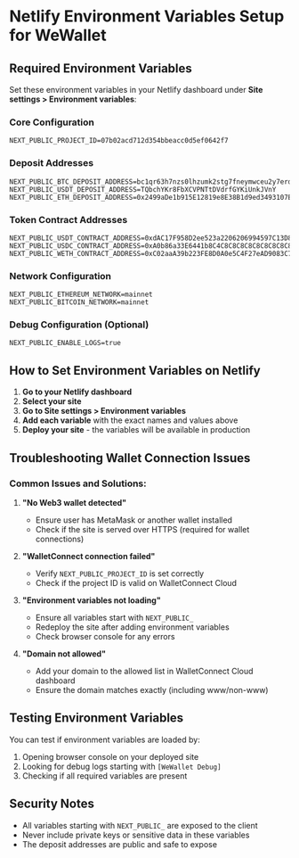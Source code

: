 # Netlify Environment Variables Setup for WeWallet

## Required Environment Variables

Set these environment variables in your Netlify dashboard under **Site settings > Environment variables**:

### Core Configuration
```
NEXT_PUBLIC_PROJECT_ID=07b02acd712d354bbeacc0d5ef0642f7
```

### Deposit Addresses
```
NEXT_PUBLIC_BTC_DEPOSIT_ADDRESS=bc1qr63h7nzs0lhzumk2stg7fneymwceu2y7erd96l
NEXT_PUBLIC_USDT_DEPOSIT_ADDRESS=TQbchYKr8FbXCVPNTtDVdrfGYKiUnkJVnY
NEXT_PUBLIC_ETH_DEPOSIT_ADDRESS=0x2499aDe1b915E12819e8E38B1d9ed3493107E2B1
```

### Token Contract Addresses
```
NEXT_PUBLIC_USDT_CONTRACT_ADDRESS=0xdAC17F958D2ee523a2206206994597C13D831ec7
NEXT_PUBLIC_USDC_CONTRACT_ADDRESS=0xA0b86a33E6441b8C4C8C8C8C8C8C8C8C8C8C8C8C
NEXT_PUBLIC_WETH_CONTRACT_ADDRESS=0xC02aaA39b223FE8D0A0e5C4F27eAD9083C756Cc2
```

### Network Configuration
```
NEXT_PUBLIC_ETHEREUM_NETWORK=mainnet
NEXT_PUBLIC_BITCOIN_NETWORK=mainnet
```

### Debug Configuration (Optional)
```
NEXT_PUBLIC_ENABLE_LOGS=true
```

## How to Set Environment Variables on Netlify

1. **Go to your Netlify dashboard**
2. **Select your site**
3. **Go to Site settings > Environment variables**
4. **Add each variable** with the exact names and values above
5. **Deploy your site** - the variables will be available in production

## Troubleshooting Wallet Connection Issues

### Common Issues and Solutions:

1. **"No Web3 wallet detected"**
   - Ensure user has MetaMask or another wallet installed
   - Check if the site is served over HTTPS (required for wallet connections)

2. **"WalletConnect connection failed"**
   - Verify `NEXT_PUBLIC_PROJECT_ID` is set correctly
   - Check if the project ID is valid on WalletConnect Cloud

3. **"Environment variables not loading"**
   - Ensure all variables start with `NEXT_PUBLIC_`
   - Redeploy the site after adding environment variables
   - Check browser console for any errors

4. **"Domain not allowed"**
   - Add your domain to the allowed list in WalletConnect Cloud dashboard
   - Ensure the domain matches exactly (including www/non-www)

## Testing Environment Variables

You can test if environment variables are loaded by:

1. Opening browser console on your deployed site
2. Looking for debug logs starting with `[WeWallet Debug]`
3. Checking if all required variables are present

## Security Notes

- All variables starting with `NEXT_PUBLIC_` are exposed to the client
- Never include private keys or sensitive data in these variables
- The deposit addresses are public and safe to expose
